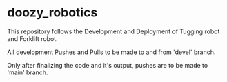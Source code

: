 # doozy_robotics

This repository follows the Development and Deployment of Tugging robot and Forklift robot. 

All development Pushes and Pulls to be made to and from 'devel' branch. 

Only after finalizing the code and it's output, pushes are to be made to 'main' branch. 
